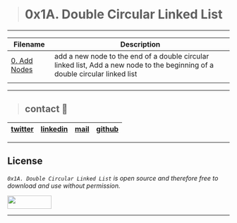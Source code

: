 > # 0x1A. Double Circular Linked List
---

| **Filename** | **Description** |
|---|---|
| [0. Add Nodes](./0-add_node.c) | add a new node to the end of a double circular linked list, Add a new node to the beginning of a double circular linked list |
|  |   |

---
> ## contact 💬

| [twitter](https://twitter.com/RICARDO1470) | [linkedin](https://www.linkedin.com/in/ricardo-alfonso-camayo/) | [mail](1466@holbertonschool.com) | [github](https://github.com/ricardo1470/README/blob/master/README.md) |
|---|---|---|---|

---

## License
*`0x1A. Double Circular Linked List` is open source and therefore free to download and use without permission.*

<a href="url"><img src="https://www.holbertonschool.com/holberton-logo.png" align="middle" width="100" height="30"></a>

---
